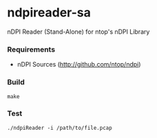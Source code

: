 # ndpireader-sa
nDPI Reader (Stand-Alone) for ntop's nDPI Library

### Requirements

* nDPI Sources (http://github.com/ntop/ndpi)


### Build

```
make
```

### Test

```
./ndpiReader -i /path/to/file.pcap
```
